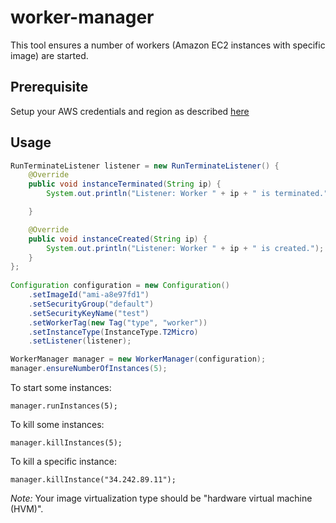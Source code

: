 # worker-manager
This tool ensures a number of workers (Amazon EC2 instances with specific image) are started.

## Prerequisite
Setup your AWS credentials and region as described [here](https://docs.aws.amazon.com/sdk-for-java/v1/developer-guide/setup-credentials.html)

## Usage
```java
RunTerminateListener listener = new RunTerminateListener() {
	@Override
	public void instanceTerminated(String ip) {
		System.out.println("Listener: Worker " + ip + " is terminated.");

	}

	@Override
	public void instanceCreated(String ip) {
		System.out.println("Listener: Worker " + ip + " is created.");
	}
};
	
Configuration configuration = new Configuration()
	.setImageId("ami-a8e97fd1")
	.setSecurityGroup("default")
	.setSecurityKeyName("test")
	.setWorkerTag(new Tag("type", "worker"))
	.setInstanceType(InstanceType.T2Micro)
	.setListener(listener);

WorkerManager manager = new WorkerManager(configuration);
manager.ensureNumberOfInstances(5);
```

To start some instances:
```
manager.runInstances(5);
```

To kill some instances:
```
manager.killInstances(5);
```

To kill a specific instance:
```
manager.killInstance("34.242.89.11");
```


*Note:* Your image virtualization type should be "hardware virtual machine (HVM)".



